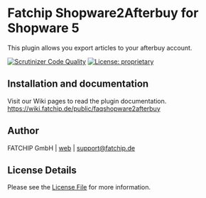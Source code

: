 # Fatchip Shopware2Afterbuy for Shopware 5
This plugin allows you export articles to your afterbuy account. 

[![Scrutinizer Code Quality](https://scrutinizer-ci.com/g/FATCHIP-GmbH/plugin-shopware5-hermes/badges/quality-score.png?b=master&s=c6562e886c35cfe94bf70e9faa86794f44705275)](https://scrutinizer-ci.com/g/FATCHIP-GmbH/plugin-shopware5-shopware2afterbuy/?branch=master)
[![License: proprietary](https://img.shields.io/badge/License-proprietary-lightgrey.svg)](LICENSE.md)

## Installation and documentation

Visit our Wiki pages to read the plugin documentation.  
https://wiki.fatchip.de/public/faqshopware2afterbuy

## Author

FATCHIP GmbH | [web](http://www.fatchip.de/) | [support@fatchip.de](mailto:support@fatchip.de)

## License Details
Please see the [License File](LICENSE.md) for more information.

